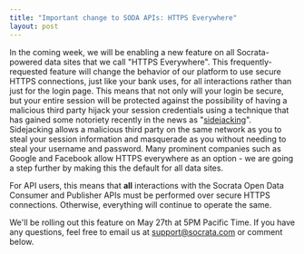 ```yaml
--- 
title: "Important change to SODA APIs: HTTPS Everywhere"
layout: post
---
```


In the coming week, we will be enabling a new feature on all Socrata-powered data sites that we call "HTTPS Everywhere". This frequently-requested feature will change the behavior of our platform to use secure HTTPS connections, just like your bank uses, for all interactions rather than just for the login page. This means that not only will your login be secure, but your entire session will be protected against the possibility of having a malicious third party hijack your session credentials using a technique that has gained some notoriety recently in the news as "[sidejacking](http://en.wikipedia.org/wiki/Session_hijacking)". Sidejacking allows a malicious third party on the same network as you to steal your session information and masquerade as you without needing to steal your username and password. Many prominent companies such as Google and Facebook allow HTTPS everywhere as an option - we are going a step further by making this the default for all data sites.

For API users, this means that **all** interactions with the Socrata Open Data Consumer and Publisher APIs must be performed over secure HTTPS connections. Otherwise, everything will continue to operate the same.

We'll be rolling out this feature on May 27th at 5PM Pacific Time. If you have any questions, feel free to email us at [support@socrata.com](mailto:support@socrata.com) or comment below.
